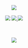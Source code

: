 
<p align="center">
  
<img src="./hello.gif">
<br><br>
<a href="https://www.linkedin.com/in/david-bertoldi/"><img src="https://img.shields.io/badge/-david--bertoldi-blue?style=flat-square&logo=Linkedin&logoColor=white&link=https://www.linkedin.com/in/david-bertoldi/"></a>

<a href="https://www.instagram.com/davidbertoldi_/">
<img src="https://img.shields.io/badge/-davidbertoldi__-C13584?style=flat-square&logo=instagram&logoColor=white&link=https://www.instagram.com/davidbertoldi_/">
</a>

<a href="https://medium.com/@david.bertoldi">
<img src="https://img.shields.io/badge/-@david.bertoldi-03a57a?style=flat-square&labelColor=000000&logo=Medium&link=https://medium.com/@david.bertoldi">
</a>

<br>
<br>
<br>
<br>
<img src="https://visitor-badge.laobi.icu/badge?page_id=firaja.firaja&title=views">
</p>
